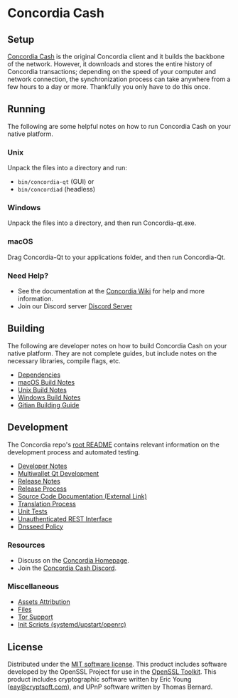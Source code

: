 Concordia Cash
=============

Setup
---------------------
[Concordia Cash](__decenomy_website_link__/) is the original Concordia client and it builds the backbone of the network. However, it downloads and stores the entire history of Concordia transactions; depending on the speed of your computer and network connection, the synchronization process can take anywhere from a few hours to a day or more. Thankfully you only have to do this once.

Running
---------------------
The following are some helpful notes on how to run Concordia Cash on your native platform.

### Unix

Unpack the files into a directory and run:

- `bin/concordia-qt` (GUI) or
- `bin/concordiad` (headless)

### Windows

Unpack the files into a directory, and then run Concordia-qt.exe.

### macOS

Drag Concordia-Qt to your applications folder, and then run Concordia-Qt.

### Need Help?

* See the documentation at the [Concordia Wiki](https://github.com/concordia-cash/CNCD/)
for help and more information.
* Join our Discord server [Discord Server](https://discord.gg/W4vUeKQWaM)

Building
---------------------
The following are developer notes on how to build Concordia Cash on your native platform. They are not complete guides, but include notes on the necessary libraries, compile flags, etc.

- [Dependencies](dependencies.md)
- [macOS Build Notes](build-osx.md)
- [Unix Build Notes](build-unix.md)
- [Windows Build Notes](build-windows.md)
- [Gitian Building Guide](gitian-building.md)

Development
---------------------
The Concordia repo's [root README](/README.md) contains relevant information on the development process and automated testing.

- [Developer Notes](developer-notes.md)
- [Multiwallet Qt Development](multiwallet-qt.md)
- [Release Notes](release-notes.md)
- [Release Process](release-process.md)
- [Source Code Documentation (External Link)](https://github.com/concordia-cash/CNCD/)
- [Translation Process](translation_process.md)
- [Unit Tests](unit-tests.md)
- [Unauthenticated REST Interface](REST-interface.md)
- [Dnsseed Policy](dnsseed-policy.md)

### Resources
* Discuss on the [Concordia Homepage](__decenomy_website_link__/).
* Join the [Concordia Cash Discord](https://discord.gg/W4vUeKQWaM).

### Miscellaneous
- [Assets Attribution](assets-attribution.md)
- [Files](files.md)
- [Tor Support](tor.md)
- [Init Scripts (systemd/upstart/openrc)](init.md)

License
---------------------
Distributed under the [MIT software license](/COPYING).
This product includes software developed by the OpenSSL Project for use in the [OpenSSL Toolkit](https://www.openssl.org/). This product includes
cryptographic software written by Eric Young ([eay@cryptsoft.com](mailto:eay@cryptsoft.com)), and UPnP software written by Thomas Bernard.
